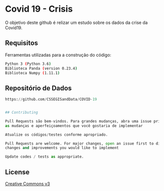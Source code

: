 # Covid 19 - Crisis

O objetivo deste github é relizar um estudo sobre os dados da crise da Covid19.

## Requisitos

Ferramentas utilizadas para a construção do código:

```bash
Python 3 (Python 3.6) 
Biblioteca Panda (version 0.23.4)
Biblioteca Numpy (1.11.1)
```

## Repositório de Dados

```python
https://github.com/CSSEGISandData/COVID-19


## Contributing

Pull Requests são bem-vindos. Para grandes mudanças, abra uma issue primeiro para discutirmos 
as mudanças e aperfeiçoamentos que você gostaria de implementar

Atualize os códigos/testes conforme apropriado.

Pull Requests are welcome. For major changes, open an issue first to discuss the
changes and improvements you would like to implement

Update codes / tests as appropriate.

```

## License
[Creative Commons v3](https://creativecommons.org/licenses/by/3.0/)
